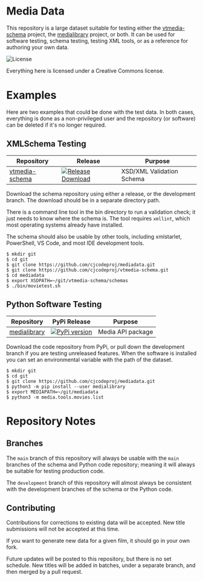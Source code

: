 # Media Data

This repository is a large dataset suitable for testing either 
the [vtmedia-schema](https://github.com/cjcodeproj/vtmedia-schema) project,  the 
[medialibrary](https://github.com/cjcodeproj/medialibrary) project, or both.  It can
be used for software testing, schema testing, testing XML tools, or as a reference for authoring
your own data.

![License](https://img.shields.io/github/license/cjcodeproj/mediadata)

Everything here is licensed under a Creative Commons license.

# Examples

Here are two examples that could be done with the test data.  In both cases, everything is done as a non-privileged
user and the repository (or software) can be deleted if it's no longer required.

## XMLSchema Testing

| Repository | Release | Purpose |
| --- | --- | -- |
| [vtmedia-schema](https://github.com/cjcodeproj/vtmedia-schema) | [![Release Download](https://img.shields.io/github/v/release/cjcodeproj/vtmedia-schema?display_name=tag)](https://github.com/cjcodeproj/vtmedia-schema/releases) | XSD/XML Validation Schema |

Download the schema repository using either a release, or the development branch.  The download
should be in a separate directory path.

There is a command line tool in the bin directory to run a validation check; it just needs to
know where the schema is.  The tool requires `xmllint`, which most operating systems already
have installed.

The schema should also be usable by other tools, including xmlstarlet, PowerShell, VS Code,
and most IDE development tools.

```
$ mkdir git
$ cd git
$ git clone https://github.com/cjcodeproj/mediadata.git
$ git clone https://github.com/cjcodeproj/vtmedia-schema.git
$ cd mediadata
$ export XSDPATH=~/git/vtmedia-schema/schemas
$ ./bin/movietest.sh
```

## Python Software Testing

| Repository | PyPi Release | Purpose |
| --- | --- | -- |
| [medialibrary](https://github.com/cjcodeproj/medialibrary) | [![PyPi version](https://img.shields.io/pypi/v/medialibrary)](https://pypi.org/project/medialibrary/) | Media API package |

Download the code repository from PyPi, or pull down the development branch if you are testing
unreleased features.  When the software is installed you can set an environmental variable 
with the path of the dataset.


```
$ mkdir git
$ cd git
$ git clone https://github.com/cjcodeproj/mediadata.git
$ python3 -m pip install --user medialibrary
$ export MEDIAPATH=~/git/mediadata
$ python3 -m media.tools.movies.list
```

# Repository Notes

## Branches

The `main` branch of this repository will always be usable with the `main` branches of the schema and 
Python code repository; meaning it will always be suitable for testing production code.

The `development` branch of this repository will almost always be consistent with the development
branches of the schema or the Python code.

## Contributing

Contributions for corrections to existing data will be accepted.  New title submissions will not
be accepted at this time.

If you want to generate new data for a given film, it should go in your own fork.

Future updates will be posted to this repository, but there is no set schedule.  New titles 
will be added in batches, under a separate branch, and then merged by a pull request.
